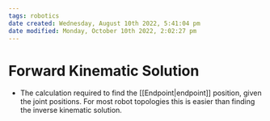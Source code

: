 ```yaml
---
tags: robotics
date created: Wednesday, August 10th 2022, 5:41:04 pm
date modified: Monday, October 10th 2022, 2:02:27 pm
---
```


# Forward Kinematic Solution
- The calculation required to find the [[Endpoint|endpoint]] position, given the joint positions. For most robot topologies this is easier than finding the inverse kinematic solution.

